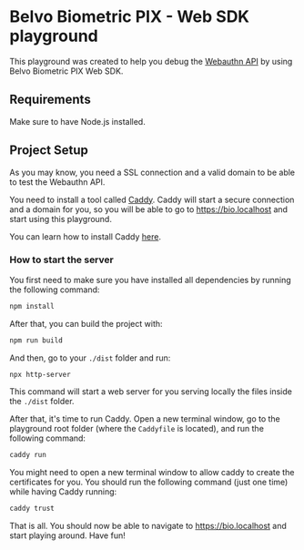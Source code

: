 #  Belvo Biometric PIX - Web SDK playground

This playground was created to help you debug the [Webauthn API](https://developer.mozilla.org/en-US/docs/Web/API/Web_Authentication_API) by using Belvo Biometric PIX Web SDK.

## Requirements
Make sure to have Node.js installed.

## Project Setup

As you may know, you need a SSL connection and a valid domain to be able to test the Webauthn API.

You need to install a tool called [Caddy](https://caddyserver.com/). Caddy will start a secure connection and a domain for you, so you will be able to go to https://bio.localhost and start using this playground.

You can learn how to install Caddy [here](https://caddyserver.com/docs/install).

### How to start the server
You first need to make sure you have installed all dependencies by running the following command:
```sh
npm install
```

After that, you can build the project with:
```sh
npm run build
```

And then, go to your `./dist` folder and run:
```sh
npx http-server
```
This command will start a web server for you serving locally the files inside the `./dist` folder.

After that, it's time to run Caddy. Open a new terminal window, go to the playground root folder (where the `Caddyfile` is located), and run the following command:
```sh
caddy run
```

You might need to open a new terminal window to allow caddy to create the certificates for you. You should run the following command (just one time) while having Caddy running:
```sh
caddy trust
```

That is all. You should now be able to navigate to https://bio.localhost and start playing around. Have fun!
